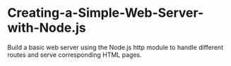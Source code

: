 # Creating-a-Simple-Web-Server-with-Node.js
Build a basic web server using the Node.js http module to handle different routes and serve corresponding HTML pages.
